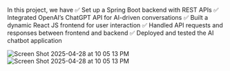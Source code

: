 In this project, we have 
✅ Set up a Spring Boot backend with REST APIs
✅ Integrated OpenAI’s ChatGPT API for AI-driven conversations
✅ Built a dynamic React JS frontend for user interaction
✅ Handled API requests and responses between frontend and backend
✅ Deployed and tested the AI chatbot application

![Screen Shot 2025-04-28 at 10 05 13 PM](https://github.com/user-attachments/assets/ab2fee58-2e3b-4233-88ce-5e45c766c1ba)
![Screen Shot 2025-04-28 at 10 05 13 PM](https://github.com/user-attachments/assets/956560aa-31f9-4b1b-9591-99a7a9253416)
